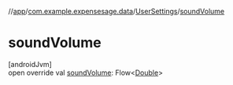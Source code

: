 //[app](../../../index.md)/[com.example.expensesage.data](../index.md)/[UserSettings](index.md)/[soundVolume](sound-volume.md)

# soundVolume

[androidJvm]\
open override val [soundVolume](sound-volume.md): Flow&lt;[Double](https://kotlinlang.org/api/latest/jvm/stdlib/kotlin/-double/index.html)&gt;
